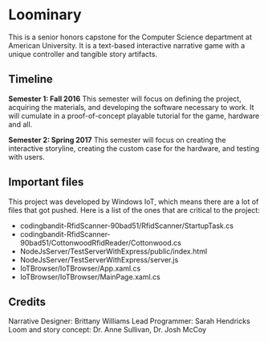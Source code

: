 # Loominary

This is a senior honors capstone for the Computer Science department at American University. It is a text-based interactive narrative game with a unique controller and tangible story artifacts. 

## Timeline
**Semester 1: Fall 2016**
This semester will focus on defining the project, acquiring the materials, and developing the software necessary to work. It will cumulate in a proof-of-concept playable tutorial for the game, hardware and all.

**Semester 2: Spring 2017**
This semester will focus on creating the interactive storyline, creating the custom case for the hardware, and testing with users.

## Important files
This project was developed by Windows IoT, which means there are a lot of files that got pushed. Here is a list of the ones that are critical to the project:
- codingbandit-RfidScanner-90bad51/RfidScanner/StartupTask.cs
- codingbandit-RfidScanner-90bad51/CottonwoodRfidReader/Cottonwood.cs
- NodeJsServer/TestServerWithExpress/public/index.html
- NodeJsServer/TestServerWithExpress/server.js
- IoTBrowser/IoTBrowser/App.xaml.cs
- IoTBrowser/IoTBrowser/MainPage.xaml.cs

## Credits
Narrative Designer: Brittany Williams
Lead Programmer: Sarah Hendricks
Loom and story concept: Dr. Anne Sullivan, Dr. Josh McCoy
